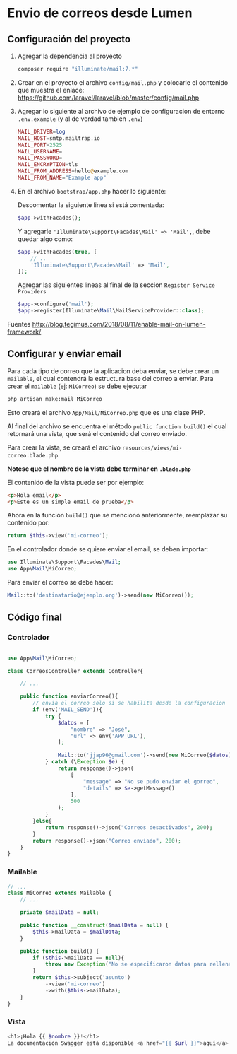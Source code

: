 # Envio de correos desde Lumen

## Configuración del proyecto

1. Agregar la dependencia al proyecto

    ```bash
    composer require "illuminate/mail:7.*"
    ```

2. Crear en el proyecto el archivo `config/mail.php` y colocarle el contenido que muestra el enlace: <https://github.com/laravel/laravel/blob/master/config/mail.php>

3. Agregar lo siguiente al archivo de ejemplo de configuracion de entorno `.env.example` (y al de verdad tambien `.env`)

    ```php
    MAIL_DRIVER=log
    MAIL_HOST=smtp.mailtrap.io
    MAIL_PORT=2525
    MAIL_USERNAME=
    MAIL_PASSWORD=
    MAIL_ENCRYPTION=tls
    MAIL_FROM_ADDRESS=hello@example.com
    MAIL_FROM_NAME="Example app"
    ```

4. En el archivo `bootstrap/app.php` hacer lo siguiente:

    Descomentar la siguiente linea si está comentada:

    ```php
    $app->withFacades();
    ```

    Y agregarle `'Illuminate\Support\Facades\Mail' => 'Mail',`, debe quedar algo como:

    ```php
    $app->withFacades(true, [
        // .. 
        'Illuminate\Support\Facades\Mail' => 'Mail',
    ]);
    ```

    Agregar las siguientes lineas al final de la seccion `Register Service Providers`

    ```php
    $app->configure('mail');
    $app->register(Illuminate\Mail\MailServiceProvider::class);
    ```

Fuentes
<http://blog.tegimus.com/2018/08/11/enable-mail-on-lumen-framework/>

## Configurar y enviar email

Para cada tipo de correo que la aplicacion deba enviar, se debe crear un `mailable`, el cual contendrá la estructura base del correo a enviar.
Para crear el `mailable` (ej: `MiCorreo`) se debe ejecutar

```bash
php artisan make:mail MiCorreo
```

Esto creará el archivo `App/Mail/MiCorreo.php` que es una clase PHP.

Al final del archivo se encuentra el método `public function build()` el cual retornará una vista, que será el contenido del correo enviado.

Para crear la vista, se creará el archivo `resources/views/mi-correo.blade.php`.

**Notese que el nombre de la vista debe terminar en `.blade.php`**

El contenido de la vista puede ser por ejemplo:

```html
<p>Hola email</p>
<p>Este es un simple email de prueba</p>
```

Ahora en la función `build()` que se mencionó anteriormente, reemplazar su contenido por:

```php
return $this->view('mi-correo');
```

En el controlador donde se quiere enviar el email, se deben importar:

```php
use Illuminate\Support\Facades\Mail;
use App\Mail\MiCorreo;
```

Para enviar el correo se debe hacer:

```php
Mail::to('destinatario@ejemplo.org')->send(new MiCorreo());
```

## Código final

### Controlador

```php

use App\Mail\MiCorreo;

class CorreosController extends Controller{

    // ...

    public function enviarCorreo(){
        // envia el correo solo si se habilita desde la configuracion
        if (env('MAIL_SEND')){
            try {
                $datos = [
                    "nombre" => "José",
                    "url" => env('APP_URL'),
                ];

                Mail::to('jjap96@gmail.com')->send(new MiCorreo($datos));
            } catch (\Exception $e) {
                return response()->json(
                    [
                        "message" => "No se pudo enviar el gorreo",
                        "details" => $e->getMessage()
                    ],
                    500
                );
            }
        }else{
            return response()->json("Correos desactivados", 200);
        }
        return response()->json("Correo enviado", 200);
    }
}
```

### Mailable

```php
// ...
class MiCorreo extends Mailable {
    // ...

    private $mailData = null;

    public function __construct($mailData = null) {
        $this->mailData = $mailData;
    }

    public function build() {
        if ($this->mailData == null){
            throw new Exception("No se especificaron datos para rellenar el correo");
        }
        return $this->subject('asunto')
            ->view('mi-correo')
            ->with($this->mailData);
    }
}
```

### Vista

```php
<h1>¡Hola {{ $nombre }}!</h1>
La documentación Swagger está disponible <a href="{{ $url }}">aquí</a>
```
